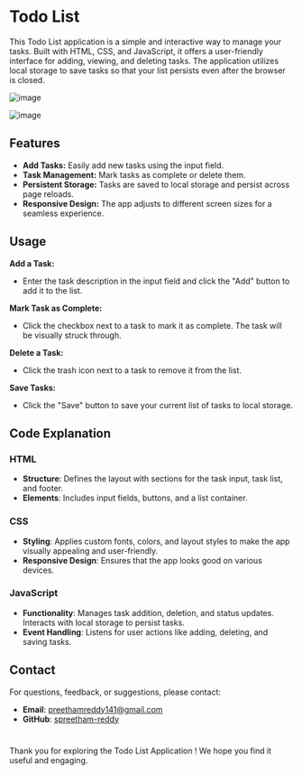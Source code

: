 # Todo List


This Todo List application is a simple and interactive way to manage your tasks. Built with HTML, CSS, and JavaScript, it offers a user-friendly interface for adding, viewing, and deleting tasks. The application utilizes local storage to save tasks so that your list persists even after the browser is closed.

![image](https://github.com/user-attachments/assets/bc4f27c7-19b9-4361-a77f-5eadf0bcdb26)

![image](https://github.com/user-attachments/assets/a69c0344-d49d-4e7a-8bc7-c34276d21716)

## Features

- **Add Tasks:** Easily add new tasks using the input field.
- **Task Management:** Mark tasks as complete or delete them.
- **Persistent Storage:** Tasks are saved to local storage and persist across page reloads.
- **Responsive Design:** The app adjusts to different screen sizes for a seamless experience.

## Usage

**Add a Task:**
   - Enter the task description in the input field and click the "Add" button to add it to the list.

**Mark Task as Complete:**
   - Click the checkbox next to a task to mark it as complete. The task will be visually struck through.

**Delete a Task:**
   - Click the trash icon next to a task to remove it from the list.

**Save Tasks:**
   - Click the "Save" button to save your current list of tasks to local storage.

## Code Explanation

### HTML

- **Structure**: Defines the layout with sections for the task input, task list, and footer.
- **Elements**: Includes input fields, buttons, and a list container.

### CSS

- **Styling**: Applies custom fonts, colors, and layout styles to make the app visually appealing and user-friendly.
- **Responsive Design**: Ensures that the app looks good on various devices.

### JavaScript

- **Functionality**: Manages task addition, deletion, and status updates. Interacts with local storage to persist tasks.
- **Event Handling**: Listens for user actions like adding, deleting, and saving tasks.

## Contact

For questions, feedback, or suggestions, please contact:

- **Email**: preethamreddy141@gmail.com
- **GitHub**: [spreetham-reddy](https://github.com/spreetham-reddy)

#

Thank you for exploring the Todo List Application ! We hope you find it useful and engaging.

